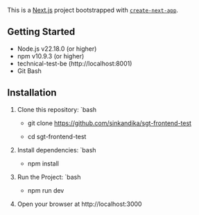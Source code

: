 This is a [Next.js](https://nextjs.org) project bootstrapped with [`create-next-app`](https://nextjs.org/docs/app/api-reference/cli/create-next-app).

## Getting Started

- Node.js v22.18.0 (or higher)
- npm v10.9.3 (or higher)
- technical-test-be (http://localhost:8001)
- Git Bash

## Installation

1. Clone this repository:
   `bash

   - git clone https://github.com/sinkandika/sgt-frontend-test

   - cd sgt-frontend-test

2. Install dependencies:
   `bash

   - npm install

3. Run the Project:
   `bash

   - npm run dev

4. Open your browser at http://localhost:3000
